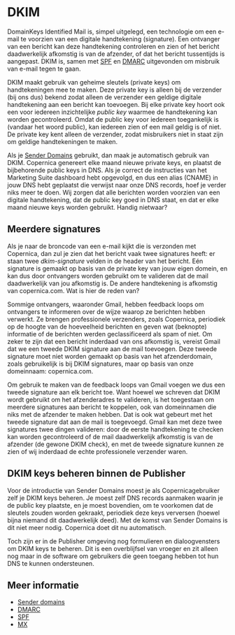 # DKIM

DomainKeys Identified Mail is, simpel uitgelegd, een technologie om een 
e-mail te voorzien van een digitale handtekening (signature). Een ontvanger van
een bericht kan deze handtekening controleren en zien of het bericht daadwerkelijk 
afkomstig is van de afzender, of dat het bericht tussentijds is aangepast. 
DKIM is, samen met [SPF](spf) en [DMARC](dmarc) uitgevonden om misbruik van 
e-mail tegen te gaan.

DKIM maakt gebruik van geheime sleutels (private keys) om handtekeningen mee 
te maken. Deze private key is alleen bij de verzender (bij ons dus) bekend zodat 
alleen de verzender een geldige digitale handtekening aan een bericht kan 
toevoegen. Bij elke private key hoort ook een voor iedereen inzichtelijke 
*public key* waarmee de handtekening kan worden gecontroleerd. Omdat de public key 
voor iedereen toegankelijk is (vandaar het woord public), kan iedereen zien 
of een mail geldig is of niet. De private key kent alleen de verzender, zodat 
misbruikers niet in staat zijn om geldige handtekeningen te maken.

Als je [Sender Domains](sender-domains) gebruikt, dan maak je automatisch gebruik
van DKIM. Copernica genereert elke maand nieuwe private keys, en plaatst de 
bijbehorende public keys in DNS. Als je correct de instructies van het 
Marketing Suite dashboard hebt opgevolgd, en dus een alias (CNAME) in jouw DNS
hebt geplaatst die verwijst naar onze DNS records, hoef je verder niks 
meer te doen. Wij zorgen dat alle berichten worden voorzien van een digitale 
handtekening, dat de public key goed in DNS staat, en dat er elke maand nieuwe 
keys worden gebruikt. Handig nietwaar?


## Meerdere signatures

Als je naar de broncode van een e-mail kijkt die is verzonden met Copernica, dan
zul je zien dat het bericht vaak twee signatures heeft: er staan twee 
*dkim-signature* velden in de header van het bericht. Eén signature is gemaakt 
op basis van de private key van jouw eigen domein, en kan dus door ontvangers 
worden gebruikt om te valideren dat de mail daadwerkelijk van jou afkomstig is. 
De andere handtekening is afkomstig van copernica.com. Wat is hier de reden van?

Sommige ontvangers, waaronder Gmail, hebben feedback loops om ontvangers te 
informeren over de wijze waarop ze berichten hebben verwerkt. Ze brengen 
professionele verzenders, zoals Copernica, periodiek op de hoogte van de hoeveelheid 
berichten en geven wat (beknopte) informatie of de berichten werden geclassificeerd 
als spam of niet. Om zeker te zijn dat een bericht inderdaad van ons afkomstig is, 
vereist Gmail dat we een tweede DKIM signature aan de mail toevoegen. Deze tweede 
signature moet niet worden gemaakt op basis van het afzenderdomain, zoals gebruikelijk 
is bij DKIM signatures, maar op basis van onze domeinnaam: copernica.com.

Om gebruik te maken van de feedback loops van Gmail voegen we dus een tweede
signature aan elk bericht toe. Want hoewel we schreven dat DKIM wordt
gebruikt om het afzenderadres te valideren, is het toegestaan om meerdere 
signatures aan bericht te koppelen, ook van domeinnamen die niks met de afzender
te maken hebben. Dat is ook wat gebeurt met het tweede signature dat aan de mail
is toegevoegd. Gmail kan met deze twee signatures twee dingen valideren: door 
de eerste handtekening te checken kan worden gecontroleerd of de mail daadwerkelijk
afkomstig is van de afzender (de gewone DKIM check), en met de tweede signature 
kunnen ze zien of wij inderdaad de echte professionele verzender waren.

## DKIM keys beheren binnen de Publisher

Voor de introductie van Sender Domains moest je als Copernicagebruiker zelf je 
DKIM keys beheren. Je moest zelf DNS records aanmaken waarin je de public
key plaatste, en je moest bovendien, om te voorkomen dat de sleutels zouden
worden gekraakt, periodiek deze keys verversen (hoewel bijna niemand dit 
daadwerkelijk deed). Met de komst van Sender Domains is dit niet meer nodig.
Copernica doet dit nu automatisch.

Toch zijn er in de Publisher omgeving nog formulieren en dialoogvensters om 
DKIM keys te beheren. Dit is een overblijfsel van vroeger en zit alleen nog 
maar in de software om gebruikers die geen toegang hebben tot hun DNS te kunnen 
ondersteunen.

## Meer informatie

* [Sender domains](./sender-domains)
* [DMARC](./dmarc)
* [SPF](./spf)
* [MX](./mx)
